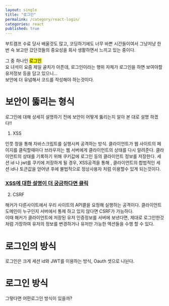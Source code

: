 ```yaml
---
layout: single
title: "로그인"
permalink: /category/react-login/
categories: react
published: true
---
```


부트캠프 수료 당사 배울것도 많고, 코딩하기에도 너무 바쁜 시간들이여서 그냥저냥 한번 슥 보고만 갔던것들의 중요성을 회사 생활하면서 느끼고 있는 중이다.

그 중 하나인 <mark>로그인</mark>  
요 녀석이 요즘 제일 골치가 아픈데, 로그인이라는 행위 자체가 로그인을 하면 보여야할 유저정보 등을 담고 있으니...  
보안에 더 유념해서 코드를 작성해야 하는것이다.

# 보안이 뚫리는 형식

로그인에 대해 상세히 설명하기 전에 보안이 어떻게 뚫리는지 알아 본 대로 설명 하겠다!!

1. XSS

인풋 창을 통해 자바스크립트를 실행시켜 공격하는 방식.
클라이언트가 웹 사이트의 페이지를 클릭할때마다 브라우저는 웹 서버에게 클라이언트의 상태를 다시 알려준다. 클라이언트의 상태를 기록하기 위해 쿠키값에 로그인 등의 클라이언트 정보를 저장한다. 세션 id 나 jwt를 쿠키에 저장하게 될 경우, XSS공격을 통해 , 클라이언트의 합법적인 세션 id나 토큰값을 얻어낸 후에 불법적으로 정상사용자 처럼 이용할수 있게 되는것이다.

### [XSS에 대한 설명이 더 궁금하다면 클릭 ](http://blog.plura.io/?p=7614)

2. CSRF

해커가 다른사이트에서 우리 사이트의 API콜을 요청해 실행하는 공격이다. 클라이언트 도메인이 누구인지 서버에서 통제 하고 있지 않다면 CSRF가 가능하다.  
이때 해커가 클라이언트에 저장된 유저 인증정보를 서버에 보낸다면, 제대로 로그인한것처럼 가장하여 유저의 정보를 변경하거나 유저만 가능한 액션들을 수행 할 수 있다.

# 로그인의 방식

로그인은 크게 세션 id와 JWT를 이용하는 방식, Oauth 셋으로 나뉜다.

# 로그인 방식

그렇다면 어떤로그인 방식이 있을까?
